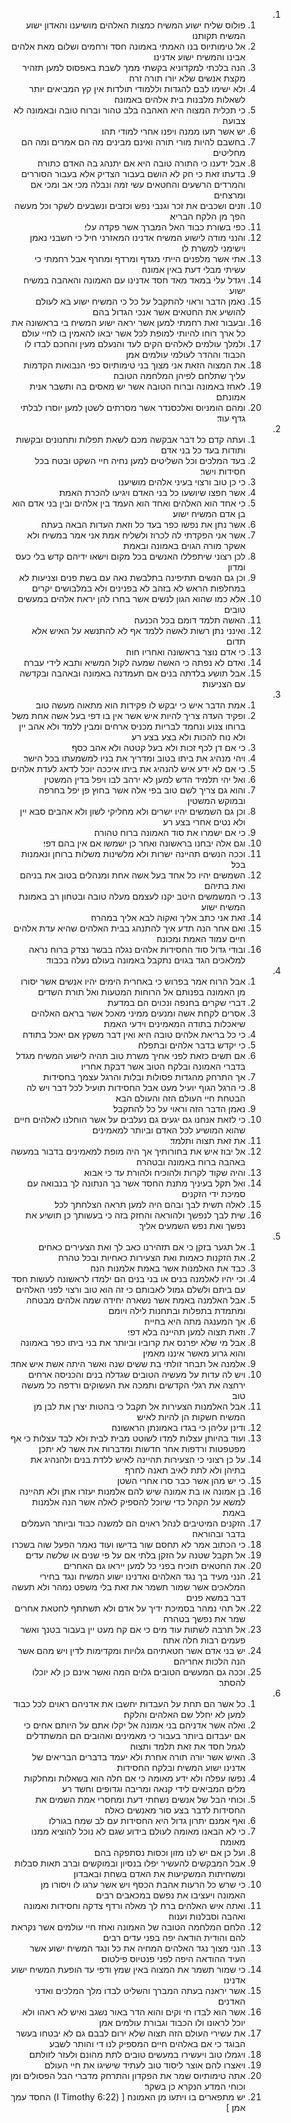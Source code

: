 <ol dir="rtl">
  <li>
    <ol>
      <li>פולוס שליח ישוע המשיח כמצות האלהים מושיענו והאדון ישוע המשיח תקותנו׃</li>
      <li>אל טימותיוס בנו האמתי באמונה חסד ורחמים ושלום מאת אלהים אבינו והמשיח ישוע אדנינו׃</li>
      <li>הנה בלכתי למקדוניא בקשתי ממך לשבת באפסוס למען תזהיר מקצת אנשים שלא יורו תורה זרה׃</li>
      <li>ולא ישימו לבם להגדות וללמודי תולדות אין קץ המביאים יותר לשאלות מלבנות בית אלהים באמונה׃</li>
      <li>כי תכלית המצוה היא האהבה בלב טהור וברוח טובה ובאמונה לא צבועה׃</li>
      <li>יש אשר תעו ממנה ויפנו אחרי למודי תהו׃</li>
      <li>בחשבם להיות מורי תורה ואינם מבינים מה הם אמרים ומה הם מחליטים׃</li>
      <li>אבל ידענו כי התורה טובה היא אם יתנהג בה האדם כתורה׃</li>
      <li>בדעתו זאת כי חק לא הושם בעבור הצדיק אלא בעבור הסוררים והמרדים הרשעים והחטאים עשי זמה ונבלה מכי אב ומכי אם ומרצחים׃</li>
      <li>וזנים ושכבים את זכר וגנבי נפש וכזבים ונשבעים לשקר וכל מעשה הפך מן הלקח הבריא׃</li>
      <li>כפי בשורת כבוד האל המברך אשר פקדה עלי׃</li>
      <li>והנני מודה לישוע המשיח אדנינו המאזרני חיל כי חשבני נאמן וישימני למשרת לו׃</li>
      <li>אתי אשר מלפנים הייתי מגדף ומרדף ומחרף אבל רחמתי כי עשיתי מבלי דעת באין אמונה׃</li>
      <li>ויגדל עלי במאד מאד חסד אדנינו עם האמונה והאהבה במשיח ישוע׃</li>
      <li>נאמן הדבר וראוי להתקבל על כל כי המשיח ישוע בא לעולם להושיע את החטאים אשר אנכי הגדול בהם׃</li>
      <li>ובעבור זאת רחמתי למען אשר יראה ישוע המשיח בי בראשונה את כל ארך רוחו להיותי למופת לכל אשר יבאו להאמין בו לחיי עולם׃</li>
      <li>ולמלך עולמים לאלהים הקים לעד והנעלם מעין והחכם לבדו לו הכבוד וההדר לעולמי עולמים אמן׃</li>
      <li>את המצוה הזאת אני מצוך בני טימותיוס כפי הנבואות הקדמות עליך שתלחם לפיהן המלחמה הטובה׃</li>
      <li>לאחז באמונה וברוח הטובה אשר יש מאסים בה ותשבר אנית אמונתם׃</li>
      <li>ומהם הומניוס ואלכסנדר אשר מסרתים לשטן למען יוסרו לבלתי גדף עוד׃</li>
    </ol>
  </li>
  <li>
    <ol>
      <li>ועתה קדם כל דבר אבקשה מכם לשאת תפלות ותחנונים ובקשות ותודות בעד כל בני אדם׃</li>
      <li>בעד המלכים וכל השליטים למען נחיה חיי השקט ובטח בכל חסידות וישר׃</li>
      <li>כי כן טוב ורצוי בעיני אלהים מושיענו׃</li>
      <li>אשר חפצו שיושעו כל בני האדם ויגיעו להכרת האמת׃</li>
      <li>כי אחד הוא האלהים ואחד הוא העמד בין אלהים ובין בני אדם הוא בן אדם המשיח ישוע׃</li>
      <li>אשר נתן את נפשו כפר בעד כל וזאת העדות הבאה בעתה׃</li>
      <li>אשר אני הפקדתי לה לכרוז ולשליח אמת אני אמר במשיח ולא אשקר מורה הגוים באמונה ובאמת׃</li>
      <li>לכן רצוני שיתפללו האנשים בכל מקום וישאו ידיהם קדש בלי כעס ומדון׃</li>
      <li>וכן גם הנשים תתיפינה בתלבשת נאה עם בשת פנים וצניעות לא במחלפות הראש לא בזהב לא בפנינים ולא במלבושים יקרים׃</li>
      <li>אלא כמו שהוא הגון לנשים אשר בחרו להן יראת אלהים במעשים טובים׃</li>
      <li>האשה תלמד דומם בכל הכנעה׃</li>
      <li>ואינני נתן רשות לאשה ללמד אף לא להתנשא על האיש אלא תדום׃</li>
      <li>כי אדם נוצר בראשונה ואחריו חוה׃</li>
      <li>ואדם לא נפתה כי האשה שמעה לקול המשיא ותבא לידי עברה׃</li>
      <li>אבל תושע בלדתה בנים אם תעמדנה באמונה ובאהבה ובקדשה עם הצניעות׃</li>
    </ol>
  </li>
  <li>
    <ol>
      <li>אמת הדבר איש כי יבקש לו פקידות הוא מתאוה מעשה טוב׃</li>
      <li>ופקיד העדה צריך להיות איש אשר אין בו דפי בעל אשה אחת משל ברוחו צנוע ונחמד לבריות מכניס ארחים ומבין ללמד ולא אהב יין ולא נוח להכות ולא בצע בצע רע׃</li>
      <li>כי אם דן לכף זכות ולא בעל קטטה ולא אהב כסף׃</li>
      <li>ויהי מנהיג את ביתו בטוב ומדריך את בניו למשמעתו בכל הישר׃</li>
      <li>כי אם לא ידע איש להנהיג את ביתו איככה יוכל לדאג לעדת אלהים׃</li>
      <li>ואל יהי תלמיד הדש למען לא ירהב לבו ויפל בדין המשטין׃</li>
      <li>והוא גם צריך לשם טוב בפי אלה אשר בחוץ פן יפל בחרפה ובמוקש המשטין׃</li>
      <li>וכן גם השמשים יהיו ישרים ולא מחליקי לשון ולא אהבים סבא יין ולא נטים אחרי בצע רע׃</li>
      <li>כי אם ישמרו את סוד האמונה ברוח טהורה׃</li>
      <li>וגם אלה יבחנו בראשונה ואחר כן ישמשו אם אין בהם דפי׃</li>
      <li>וככה הנשים תהיינה ישרות ולא מלשינות משלות ברוחן ונאמנות בכל׃</li>
      <li>השמשים יהיו כל אחד בעל אשה אחת ומנהלים בטוב את בניהם ואת בתיהם׃</li>
      <li>כי המשמשים היטב יקנו לעצמם מעלה טובה ובטחון רב באמונת המשיח ישוע׃</li>
      <li>זאת אני כתב אליך ואקוה לבא אליך במהרה׃</li>
      <li>ואם אחר הנה תדע איך להתנהג בבית האלהים שהיא עדת אלהים חיים עמוד האמת ומכונה׃</li>
      <li>ובודי גדול סוד החסידות אלהים נגלה בבשר נצדק ברוח נראה למלאכים הגד בגוים נתקבל באמונה בעולם נעלה בכבוד׃</li>
    </ol>
  </li>
  <li>
    <ol>
      <li>אבל הרוח אמר בפרוש כי באחרית הימים יהיו אנשים אשר יסורו מן האמונה בפנותם אל הרוחות המטעות ואל תורת השדים׃</li>
      <li>דברי שקרים בחנפה ונכוים הם במדעת׃</li>
      <li>אסרים לקחת אשה ומנעים ממיני מאכל אשר בראם האלהים שיאכלות בתודה המאמינים וידעי האמת׃</li>
      <li>כי כל בריאת אלהים טובה היא ואין דבר משקץ אם יאכל בתודה׃</li>
      <li>כי יקדש בדבר אלהים ובתפלה׃</li>
      <li>אם תשים כזאת לפני אחיך משרת טוב תהיה לישוע המשיח מגדל בדברי האמונה ובלקח הטוב אשר דבקת אחריו׃</li>
      <li>אך התרחק מהגדות פסולות ובלות והרגל עצמך בחסידות׃</li>
      <li>כי הרגל הגוף יועיל מעט אבל החסידות תועיל לכל דבר ויש לה הבטחת חיי העולם הזה והעולם הבא׃</li>
      <li>נאמן הדבר הזה וראוי על כל להתקבל׃</li>
      <li>כי לזאת אנחנו גם יגעים גם נעלבים על אשר הוחלנו לאלהים חיים שהוא המושיע לכל האדם וביותר למאמינים׃</li>
      <li>את זאת תצוה ותלמד׃</li>
      <li>אל יבוז איש את בחורותיך אך היה מופת למאמינים בדבור במעשה באהבה ברוח באמונה ובטהרה׃</li>
      <li>והיה שקוד לקרות ולהוכיח ולהורת עד כי אבוא׃</li>
      <li>ואל תקל בעיניך מתנת החסד אשר בך הנתונה לך בנבואה עם סמיכת ידי הזקנים׃</li>
      <li>לאלה תשית לבך ובהם היה למען תראה הצלחתך לכל׃</li>
      <li>שית לבך לנפשך ולהוראה והחזק בזה כי בעשותך כן תושיע את נפשך ואת נפש השמעים אליך׃</li>
    </ol>
  </li>
  <li>
    <ol>
      <li>אל תגער בזקן כי אם תזהירנו כאב לך ואת הצעירים כאחים׃</li>
      <li>את הזקנות כאמות ואת הצעירות כאחיות ובכל טהרה׃</li>
      <li>כבד את האלמנות אשר באמת אלמנות הנה׃</li>
      <li>וכי יהיו לאלמנה בנים או בני בנים הם ילמדו לראשונה לעשות חסד עם ביתם ולשלם גמול לאבותם כי זה הוא טוב ורצוי לפני האלהים׃</li>
      <li>אבל האלמנה באמת אשר נשארה יחידה שמה אלהים מבטחה ומתמדת בתפלות ובתחנות לילה ויומם׃</li>
      <li>אך המענגה מתה היא בחייה׃</li>
      <li>וזאת תצוה למען תהיינה בלא דפי׃</li>
      <li>אבל מי שלא יפרנס את קרוביו וביותר את בני ביתו כפר באמונה והוא גרוע מאשר איננו מאמין׃</li>
      <li>אלמנה אל תבחר זולתי בת ששים שנה ואשר היתה אשת איש אחד׃</li>
      <li>ויש לה עדות על מעשיה הטובים שגדלה בנים והכניסה ארחים ירחצה את רגלי הקדשים ותמכה את העשוקים ורדפה כל מעשה טוב׃</li>
      <li>אבל האלמנות הצעירות אל תקבל כי בהטות יצרן את לבן מן המשיח חשקות הן להיות לאיש׃</li>
      <li>ודינן עליהן כי בגדו באמונתן הראשונה׃</li>
      <li>ועוד בהיותן עצלות למדו לשוטט מבית לבית ולא לבד עצלות כי אף מפטפטות ורדפות אחר חדשות ומדברות את אשר לא יתכן׃</li>
      <li>על כן רצוני כי הצעירות תהיינה לאיש ללדת בנים ולהנהיג את בתיהן ולא לתת לאיב תאנה לחרף׃</li>
      <li>כי יש מהן אשר כבר סרו אחרי השטן׃</li>
      <li>בן אמונה או בת אמונה שיש להם אלמנות יעזרו אתן ולא תהיינה למשא על הקהל כדי שיוכל להספיק לאלה אשר הנה אלמנות באמת׃</li>
      <li>הזקנים המיטיבים לנהל ראוים הם למשנה כבוד וביותר העמלים בדבר ובהוראה׃</li>
      <li>כי הכתוב אמר לא תחסם שור בדישו ועוד נאמר הפעל שוה בשכרו׃</li>
      <li>אל תקבל שטנה על הזקן בלתי אם על פי שנים או שלשה עדים׃</li>
      <li>את החטאים תוכיח בפני כל למען ייראו גם האחרים׃</li>
      <li>הנני מעיד בך נגד האלהים ואדנינו ישוע המשיח ונגד בחירי המלאכים אשר שמור תשמר את זאת בלי משפט נמהר ולא תעשה דבר במשא פנים׃</li>
      <li>אל תהי נמהר בסמיכת ידיך על אדם ולא תשתתף לחטאת אחרים שמר את נפשך בטהרה׃</li>
      <li>אל תרבה לשתות עוד מים כי אם קח מעט יין בעבור בטנך ואשר פעמים רבות חלה אתה׃</li>
      <li>יש בני אדם אשר חטאתיהם גלויות ומקדימות לדין ויש מהם אשר הנה הלכות אחריהם׃</li>
      <li>וככה גם המעשים הטובים גלוים המה ואשר אינם כן לא יוכלו להסתר׃</li>
    </ol>
  </li>
  <li>
    <ol>
      <li>כל אשר הם תחת על העבדות יחשבו את אדניהם ראוים לכל כבוד למען לא יחלל שם האלהים והלקח׃</li>
      <li>ואלה אשר אדניהם בני אמונה אל יקלו אתם על היותם אחים כי אם יעבדום ביותר בעבור כי מאמינים ואהובים הם המשתדלים לגמל חסד את זאת תלמד ותצוה׃</li>
      <li>האיש אשר יורה תורה אחרת ולא יעמד בדברים הבריאים של אדנינו ישוע המשיח ובלקח החסידות׃</li>
      <li>נפשו עפלה ולא ידע מאומה כי אם חלה הוא בשאלות ומחלקות מלים המביאים לידי קנאה ומריבה וגדופים וחשד רע׃</li>
      <li>וכוחי הבל של אנשים נשחתי דעת ומחסרי אמת השמים את החסידות לדבר בצע סור מאנשים כאלה׃</li>
      <li>ואף אמנם יתרון גדול היא החסידות עם לב שמח בגורלו׃</li>
      <li>כי לא הבאנו מאומה לעולם בידוע שגם לא נוכל להוציא ממנו מאומה׃</li>
      <li>ועל כן אם יש לנו מזון וכסות נסתפקה בהם׃</li>
      <li>אבל המבקשים להעשיר יפלו בנסיון ובמוקשים וברב תאות סבלות ומשחיתות המשקיעות את האדם בשחת ובאבדון׃</li>
      <li>כי שרש כל הרעות אהבת הכסף ויש אשר ערגו לו ויסורו מן האמונה ויעציבו את נפשם במכאבים רבים׃</li>
      <li>ואתה איש האלהים ברח לך מאלה ורדף צדקה וחסידות ואמונה ואהבה וסבלנות וענוה׃</li>
      <li>הלחם המלחמה הטובה של האמונה ואחז חיי עולמים אשר נקראת להם והודית הודאה יפה בפני עדים רבים׃</li>
      <li>הנני מצוך נגד האלהים המחיה את כל ונגד המשיח ישוע אשר העיד ההודאה היפה לפני פנטיוס פילטוס׃</li>
      <li>כי שמור תשמר את המצוה באין שמץ ודפי עד הופעת המשיח ישוע אדנינו׃</li>
      <li>אשר יראנה בעתה המברך והשליט לבדו מלך המלכים ואדני האדנים׃</li>
      <li>אשר הוא לבדו חי וקים והוא הדר באור נשגב ואיש לא ראהו ולא יוכל לראונו ולו הכבוד וגבורת עולמים אמן׃</li>
      <li>את עשירי העולם הזה תצוה שלא ירום לבבם גם לא יבטחו בעשר הבוגד כי אם באלהים חיים המספיק לנו די והותר לשבע׃</li>
      <li>ויגמלו טוב ויעשירו במעשים טובים לתת מהונם ולעזר לזולתם׃</li>
      <li>ויאצרו להם אוצר ליסוד טוב לעתיד שישיגו את חיי העולם׃</li>
      <li>אתה טימותיוס שמר את הפקדון והתרחק מדברי הבל הפסולים ומן וכוחי המדע הנקרא כן בשקר׃</li>
      <li>יש מתפארים בו ויתעו מן האמונה׃ [ (I Timothy 6:22) החסד עמך אמן׃ ]</li>
    </ol>
  </li>
</ol>
